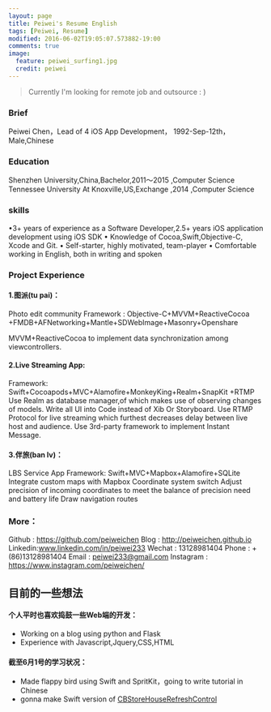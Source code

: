 ```yaml
---
layout: page
title: Peiwei's Resume English
tags: [Peiwei, Resume]
modified: 2016-06-02T19:05:07.573882-19:00
comments: true
image:
  feature: peiwei_surfing1.jpg
  credit: peiwei
---
```



> Currently I'm looking for remote job and outsource : )

 
### Brief	
Peiwei Chen，Lead of 4 iOS App Development，
1992-Sep-12th，Male,Chinese

### Education
Shenzhen University,China,Bachelor,2011～2015 ,Computer Science
Tennessee University At Knoxville,US,Exchange ,2014 ,Computer Science

### skills
•3+ years of experience as a Software Developer,2.5+ years iOS application development using iOS SDK
•	Knowledge of Cocoa,Swift,Objective-C, Xcode and Git.
•	Self-starter, highly motivated, team-player
•	Comfortable working in English, both in writing and spoken
	
	
### Project Experience  

#### 1.图派(tu pai)：
Photo edit community
Framework : Objective-C+MVVM+ReactiveCocoa
+FMDB+AFNetworking+Mantle+SDWebImage+Masonry+Openshare

MVVM+ReactiveCocoa to implement data synchronization among viewcontrollers.

#### 2.Live Streaming App: 
Framework: Swift+Cocoapods+MVC+Alamofire+MonkeyKing+Realm+SnapKit +RTMP
Use Realm as database manager,of which makes use of observing changes of models.
Write all UI into Code instead of Xib Or Storyboard.
Use RTMP Protocol for live streaming which furthest decreases delay between live host and audience.
Use 3rd-party framework to implement Instant Message.


#### 3.伴旅(ban lv)：
LBS Service App
Framework: Swift+MVC+Mapbox+Alamofire+SQLite
Integrate custom maps with Mapbox
Coordinate system switch
Adjust precision of incoming coordinates  to meet the balance of precision need and battery life
Draw navigation routes



### More：

Github  : https://github.com/peiweichen
Blog       :  http://peiweichen.github.io
Linkedin:www.linkedin.com/in/peiwei233
Wechat : 13128981404
Phone   : +(86)13128981404
Email    : peiwei233@gmail.com
Instagram : https://www.instagram.com/peiweichen/



## 目前的一些想法

#### 个人平时也喜欢捣鼓一些Web端的开发：
* Working on a blog using python and Flask
* Experience with Javascript,Jquery,CSS,HTML

#### 截至6月1号的学习状况：
* Made flappy bird using Swift and SpritKit，going to write tutorial in Chinese
* gonna make Swift version of <a markdown="0" href="https://github.com/coolbeet/CBStoreHouseRefreshControl">CBStoreHouseRefreshControl</a>


